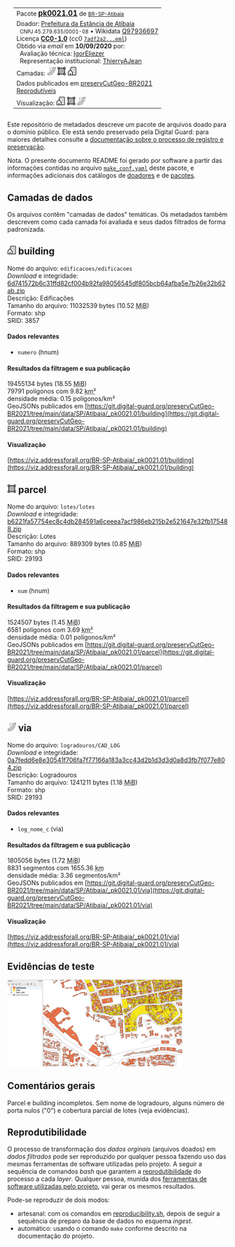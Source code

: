 <aside>
<table align="right" style="padding: 1em">
<tr><td>Pacote <a target="_git" title="link canônico para o git deste pacote" href="https://git.digital-guard.org/preserv-BR/blob/main/data/SP/Atibaia/_pk0021.01"><big><b>pk0021.01</b></big></a> de <small><a target="_afacodes" title="Jurisdição" href="https://afa.codes/BR-SP-Atibaia">BR-SP-Atibaia</a></small>
</td></tr>
<tr><td>
Doador: <a rel="external" target="_doador" href="http://www.prefeituradeatibaia.com.br/">Prefeitura da Estância de Atibaia</a>
<br/>&nbsp; <small>CNPJ 45.279.635/0001-08</small> • Wikidata <a rel="external" target="_doador" title="link descritor Wikidata do doador" href="https://www.wikidata.org/wiki/Q97936697">Q97936697</a></small><br/>
Licença <a rel="external" target="_doador" href="https://creativecommons.org/publicdomain/zero/1.0/"><b>CC0-1.0</b></a> (cc0 <a title="SHA256 7adf2a2ec5348c05db9a52eedccdfb065352d363ff617d6167cf6202e30ee4af.eml" href="http://dl.digital-guard.org/7adf2a2ec5348c05db9a52eedccdfb065352d363ff617d6167cf6202e30ee4af.eml"><code>7adf2a2...eml</code></a>)<br/>
Obtido via <i>email</i> em <b>10/09/2020</b> por:
<br/>&nbsp; Avaliação técnica: <a rel="external" target="_gitPerson" title="usuário Git" href="https://github.com/IgorEliezer">IgorEliezer</a>
<br/>&nbsp; Representação institucional: <a rel="external" target="_gitPerson" title="usuário Git" href="https://github.com/ThierryAJean">ThierryAJean</a><br/>
</td></tr>
<tr><td>Camadas: <a title="via" href="#-via"><img src="https://raw.githubusercontent.com/digital-guard/preserv/main/docs/assets/layerIcon-via.png" alt="via" width="20"/></a> <a title="parcel" href="#-parcel"><img src="https://raw.githubusercontent.com/digital-guard/preserv/main/docs/assets/layerIcon-parcel.png" alt="parcel" width="20"/></a> <a title="building" href="#-building"><img src="https://raw.githubusercontent.com/digital-guard/preserv/main/docs/assets/layerIcon-building.png" alt="building" width="20"/></a> </td></tr>
<tr><td>Dados publicados em <a href="https://git.digital-guard.org/preservCutGeo-BR2021/tree/main/data/SP/Atibaia/_pk0021.01">preservCutGeo-BR2021</a><br/><a href="#reprodutibilidade">Reprodutíveis</a></td></tr>
<tr><td>Visualização: <a title="building" href="https://viz.addressforall.org/BR-SP-Atibaia/_pk0021.01/building"><img src="https://raw.githubusercontent.com/digital-guard/preserv/main/docs/assets/layerIcon-building.png" alt="building" width="20"/></a> <a title="parcel" href="https://viz.addressforall.org/BR-SP-Atibaia/_pk0021.01/parcel"><img src="https://raw.githubusercontent.com/digital-guard/preserv/main/docs/assets/layerIcon-parcel.png" alt="parcel" width="20"/></a> <a title="via" href="https://viz.addressforall.org/BR-SP-Atibaia/_pk0021.01/via"><img src="https://raw.githubusercontent.com/digital-guard/preserv/main/docs/assets/layerIcon-via.png" alt="via" width="20"/></a> </td></tr>
</table>
</aside>

<section>

Este repositório de metadados descreve um pacote de arquivos doado para o domínio público. Ele está sendo preservado pela Digital Guard: para maiores detalhes consulte a [documentação sobre o processo de registro e preservação](https://wiki.addressforall.org/doc/Documentação_Digital-guard).

Nota. O presente documento README foi gerado por software a partir das informações contidas no arquivo [`make_conf.yaml`](https://git.digital-guard.org/preserv-BR/blob/main/data/SP/Atibaia/_pk0021.01/make_conf.yaml) deste pacote, e informações adicionais dos catálogos de [doadores](https://git.digital-guard.org/preserv-BR/blob/main/data/donor.csv) e de [pacotes](https://git.digital-guard.org/preserv-BR/blob/main/data/donatedPack.csv).

# Camadas de dados

Os arquivos contêm "camadas de dados" temáticas. Os metadados também descrevem como cada camada foi avaliada e seus dados filtrados de forma padronizada.

## <img src="https://raw.githubusercontent.com/digital-guard/preserv/main/docs/assets/layerIcon-building.png" alt="building" width="20"/> building

Nome do arquivo: `edificacoes/edificacoes`<br/>*Download* e integridade: [6d741572b6c31ffd82cf004b92fa98056545df805bcb64afba5e7b26e32b62ab.zip](http://dl.digital-guard.org/6d741572b6c31ffd82cf004b92fa98056545df805bcb64afba5e7b26e32b62ab.zip)<br/>Descrição: Edificações<br/>Tamanho do arquivo: 11032539 bytes (10.52 <abbr title="mebibyte">MiB</abbr>)<br/>Formato: shp<br/>SRID: 3857

#### Dados relevantes
* `numero` (hnum)

#### Resultados da filtragem e sua publicação
19455134 bytes (18.55 <abbr title="mebibyte">MiB</abbr>)<br/>79791 polígonos com 9.82 <abbr title="quilômetros quadrados">km²</abbr><br/>densidade média: 0.15 polígonos/km²<br/>GeoJSONs publicados em [https://git.digital-guard.org/preservCutGeo-BR2021/tree/main/data/SP/Atibaia/_pk0021.01/building](https://git.digital-guard.org/preservCutGeo-BR2021/tree/main/data/SP/Atibaia/_pk0021.01/building)

#### Visualização
[https://viz.addressforall.org/BR-SP-Atibaia/_pk0021.01/building](https://viz.addressforall.org/BR-SP-Atibaia/_pk0021.01/building)
## <img src="https://raw.githubusercontent.com/digital-guard/preserv/main/docs/assets/layerIcon-parcel.png" alt="parcel" width="20"/> parcel

Nome do arquivo: `lotes/lotes`<br/>*Download* e integridade: [b6221fa57754ec8c4db284591a6ceeea7acf986eb215b2e521647e32fb175488.zip](http://dl.digital-guard.org/b6221fa57754ec8c4db284591a6ceeea7acf986eb215b2e521647e32fb175488.zip)<br/>Descrição: Lotes<br/>Tamanho do arquivo: 889309 bytes (0.85 <abbr title="mebibyte">MiB</abbr>)<br/>Formato: shp<br/>SRID: 29193

#### Dados relevantes
* `num` (hnum)

#### Resultados da filtragem e sua publicação
1524507 bytes (1.45 <abbr title="mebibyte">MiB</abbr>)<br/>6581 polígonos com 3.69 <abbr title="quilômetros quadrados">km²</abbr><br/>densidade média: 0.01 polígonos/km²<br/>GeoJSONs publicados em [https://git.digital-guard.org/preservCutGeo-BR2021/tree/main/data/SP/Atibaia/_pk0021.01/parcel](https://git.digital-guard.org/preservCutGeo-BR2021/tree/main/data/SP/Atibaia/_pk0021.01/parcel)

#### Visualização
[https://viz.addressforall.org/BR-SP-Atibaia/_pk0021.01/parcel](https://viz.addressforall.org/BR-SP-Atibaia/_pk0021.01/parcel)
## <img src="https://raw.githubusercontent.com/digital-guard/preserv/main/docs/assets/layerIcon-via.png" alt="via" width="20"/> via

Nome do arquivo: `logradouros/CAD_LOG`<br/>*Download* e integridade: [0a7fedd6e8e30541f706fa7f77166a183a3cc43d2b1d3d3d0a8d3fb7f077e804.zip](http://dl.digital-guard.org/0a7fedd6e8e30541f706fa7f77166a183a3cc43d2b1d3d3d0a8d3fb7f077e804.zip)<br/>Descrição: Logradouros<br/>Tamanho do arquivo: 1241211 bytes (1.18 <abbr title="mebibyte">MiB</abbr>)<br/>Formato: shp<br/>SRID: 29193

#### Dados relevantes
* `log_nome_c` (via)

#### Resultados da filtragem e sua publicação
1805056 bytes (1.72 <abbr title="mebibyte">MiB</abbr>)<br/>8831 segmentos com 1655.36 <abbr title="quilômetros">km</abbr><br/>densidade média: 3.36 segmentos/km²<br/>GeoJSONs publicados em [https://git.digital-guard.org/preservCutGeo-BR2021/tree/main/data/SP/Atibaia/_pk0021.01/via](https://git.digital-guard.org/preservCutGeo-BR2021/tree/main/data/SP/Atibaia/_pk0021.01/via)

#### Visualização
[https://viz.addressforall.org/BR-SP-Atibaia/_pk0021.01/via](https://viz.addressforall.org/BR-SP-Atibaia/_pk0021.01/via)

# Evidências de teste
<img src="qgis.png" width="400"/>

# Comentários gerais
Parcel e building incompletos. Sem nome de logradouro, alguns número de porta nulos (&quot;0&quot;) e cobertura parcial de lotes (veja evidências).

</section>
<section>

# Reprodutibilidade

O processo de transformação dos *dados orginais* (arquivos doados) em *dados filtrados* pode ser reproduzido por qualquer pessoa fazendo uso das mesmas ferramentas de software utilizadas pelo projeto. A seguir a sequência de comandos *bash* que garantem a [reprodutibilidade](https://en.wikipedia.org/wiki/Reproducibility) do processo a cada *layer*. Qualquer pessoa, munida dos [ferramentas de software utilizadas pelo projeto](https://git.AddressForAll.org/suporte/blob/master/docs/pt/infra.md#ambientes-e-ferramentas-de-uso-geral), vai gerar os mesmos resultados.

Pode-se reproduzir de dois modos:
* artesanal: com os comandos em [reproducibility.sh](https://git.digital-guard.org/preserv-BR/blob/main/data/SP/Atibaia/_pk0021.01/reproducibility.sh), depois de seguir a sequência de preparo da base de dados no esquema *ingest*.
* automático: usando o comando `make` conforme descrito na documentação do projeto.

</section>


